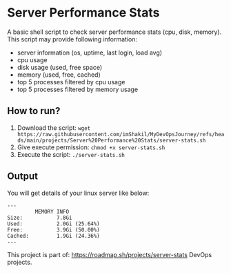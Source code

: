 # Server Performance Stats

A basic shell script to check server performance stats (cpu, disk, memory). This script may provide following information:

- server information (os, uptime, last login, load avg)
- cpu usage
- disk usage (used, free space)
- memory (used, free, cached)
- top 5 processes filtered by cpu usage
- top 5 processes filtered by memory usage

## How to run?

1. Download the script: `wget https://raw.githubusercontent.com/imShakil/MyDevOpsJourney/refs/heads/main/projects/Server%20Performance%20Stats/server-stats.sh`
2. Give execute permission: `chmod +x server-stats.sh`
3. Execute the script: `./server-stats.sh`

## Output

You will get details of your linux server like below:

```shell
---
         MEMORY INFO         
Size:           7.8Gi
Used:           2.0Gi (25.64%)
Free:           3.9Gi (50.00%)
Cached:         1.9Gi (24.36%)
---
```

This project is part of: https://roadmap.sh/projects/server-stats DevOps projects.
